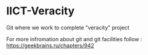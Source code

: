 # IICT-Veracity
Git where we work to complete "veracity" project

For more infromation about git and git facilities follow : https://geekbrains.ru/chapters/942
